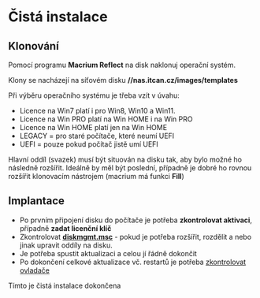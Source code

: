 # Čistá instalace

## Klonování
Pomocí programu **Macrium Reflect** na disk naklonuj operační systém.

Klony se nacházejí na síťovém disku **//nas.itcan.cz/images/templates**

Při výběru operačního systému je třeba vzít v úvahu:
- Licence na Win7 platí i pro Win8, Win10 a Win11.
- Licence na Win PRO platí na Win HOME i na Win PRO
- Licence na Win HOME platí jen na Win HOME
- LEGACY = pro staré počítače, které neumí UEFI
- UEFI = pouze pokud počítač jistě umí UEFI

Hlavní oddíl (svazek) musí být situován na disku tak, aby bylo možné ho následně rozšířit. Ideálně by měl být poslední, případně je dobré ho rovnou rozšířit klonovacím nástrojem (macrium má funkci **Fill**)

## Implantace
- Po prvním připojení disku do počítače je potřeba **zkontrolovat aktivaci**, případně **zadat licenční klíč**
- Zkontrolovat **[diskmgmt.msc](/service/win/cmd)** - pokud je potřeba rozšířit, rozdělit a nebo jinak upravit oddíly na disku.
- Je potřeba spustit aktualizaci a celou jí řádně dokončit
- Po dokončení celkové aktualizace vč. restartů je potřeba [zkontrolovat ovladače](/service/win/drivers)


Tímto je čistá instalace dokončena